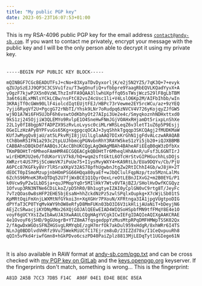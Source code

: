 ```yaml
---
title: "My public PGP key"
date: 2023-05-23T16:07:53+01:00
---
```


This is my RSA-4096 public PGP key for the email address
[`contact@andy-sb.com`][1]. If you want to contact me privately, encrypt your
message with the public key and I will be the only person able to decrypt it
using my private key.

<pre style="height: 28rem; margin: 2rem 0;" tabindex="0">
<code>-----BEGIN PGP PUBLIC KEY BLOCK-----

mQINBGF7CGcBEADUTFsJ+cNo+83XyaTDvDyxorljK/e2j5N2YZ5/7qK3Q+7+evyk
qZUJpSzEJJ9QP3C3CSVu1fzu/T3wgOnufiQ+vfbbpre9YaagRbEQVLKQadYyvX+A
yOgzF7kjwPJX5n0VzWLThzInFFA9QAA3llwhUXpffq05sTWsjWczS29lF8gLbTBM
3a6t6i8LxMNlsYCkLCBw/nsFtC82vsZ4cUsc1li+V4LslO6Kp2M/AIFbIhbb/wIn
3KRAjTf0cGWm90LlF4iolcdIqtEUjtFEJ/HBPc73rVewme2EY5rcWCu/az+9zYEQ
7yji6RyqVf2U+PgcgG72rNbTI/Yhsk9LNr7oRudpq6zNVCV4V726yKojqyZJfGW5
wj9D1A7Wi6FH5UJbF6h6vswtOdKbhyOt27AIpi3Ue2e4c/SmyqkoznhNDHxttxd0
9kS1zj245OjjiW3QLEMYo9RvlpE1O4SneHwFNmJGjVOAHxRHjamDt5rixpLnShXe
22L1y0fI8bgpN7fADPZX9SzRvLoLvysc0ciMLrWRSLeqZ6v3letT1uZ6p5P9Esjj
OGeILzHzAPyBYPFvuGs65Kg+xgpgcqOCAJ+3yqShhkTgqqp3SKCQAgj2fMUDKMaW
KUfJwMygQv8jaU/at5LPkvMjI8jjUilLglaAAQ7DIxKrGhN1jgFdvALczwARAQAB
tChBbmR5IFN1a293c2tpLUJhbmcgPGNvbnRhY3RAYW5keS1zYi5jb20+iQJXBBMB
CABBAhsDBQkDdfAABQsJCAcCBhUKCQgLAgQWAgMBAh4BAheAFiEEqB0qW3zDfbXx
TKmPBOHtTr6MheoFAmHMR4ECGQEACgkQBOHtTr6MheqlHhAAnR/uFsf3L6GNTIrJ
wirEHDMJU2e6/TdUKorViV7k8/hQ+wqm2sftGktL6OTcHrStvGIPHGuchhLsDOjs
XWRzrt4US7PSj5CoWeVK7iPoUe75+I1ysMvyWXY4+KA9RtLb/EUa9DQYv/Cb/PjU
A6PCc87KGFky8Vr7lRSraXKpV32AS78pfhUgwbnJtgZw2RtIChhI4Gb/wJ8jH+2T
dEOCT0pISmoMzupjnbHOmPSG66HQqa80yaEf+wJbQClulFqpNzp/tzo5MznLalMs
6ZchS96MneK3RxQTDq52U7fjWxBCE1Q1QyrOexLreOtLEBnJIXvG2+m2B0EYG/P1
k0Vcw9yP2w1LbDSja+quJPMopYqOr5MIlHkY7Wtv0VTAjBZJ/SHolHvDwfKCGQyz
1Ofvup3RN3NTNe6CDiLkoZ/pD5hR0/Bh1ugtyeIZAI0yCplGN0vC9rtg8T/JeyFc
7vTzQOas0w8sHFP2EHE5bjEsaN+hhZckdNzPz5zwlSPqlxOupkg+X7cWjLSb01tS
KpMRtOqiFmXnjLWXMtNfGYkoi3n+XqXGHr7PXouN/XFRtnga3IA1jpgVUgtpoDIG
dPYfaT3CP0TYqMvkWY9hOW8eRfyD8MmFUKn03bO3I6V3ikHlijAUaNiT+bDeyjN6
AEjZcSRwacjiKYDNyMNx26XQjGOJAlQEEwEIAD4WIQSoHSpbfMN9tfFMqY8E4e1O
voyF6gUCYXsIZwIbAwUJA3XwAAULCQgHAgYVCgkICwIEFgIDAQIeAQIXgAAKCRAE
4e1OvoyF6j5HD/9gGUogrB+YTZ8mA7fqsgedppYzMusMtpRPqDMFHMWpTSSK02Qx
2/fAgwDxWGOsSFNZHGSvgLRMYqbE/zgH7mrfOk7akDul959xHdgR/8xhWRr6I4TS
NLnJg0BDDlvdVHRfz9Vu75WekMiUCfC17Ejrzm8uD/23IZZd78v/I1CeQvpuuRh8
qQIn5vPkd4riwfGmn8+hGkPDvo6cszPD40PaiZplz8813MjLEDqTyt1UGIege61N
wLDKPgqAX8hFalgnosfVOWOLU6mY5t2WnIgsRBbJXfiEbSKQQHsHICqPaE+tORM1
Bn4XQrKdCHukyEkbcRvGj4z/nlMYOYHQd4lToIcbHB5o3ShJbLY3cpvA/wdlWot5
0DM8GqUOqqP6p3zrGjUN8NYY4GaRXJCczUnws1GJMjZltHz+PNwAH5QRqA1S+rXU
NPl8D+xSb7GtyS+TifzGDlQ6UgwFXkTLcuJxYIvMUuPJD9bqxEAqMDNf8/oS3vHs
zDbym9tj1rhIuIB313KFzjriLTqpldSJC0y5gTixM9AQ1VIWKmasrFq6sU7orNka
ObobsPaGgdyrjuE7pBdQ0V2BTkQFn6tH3IMcRxdI5pSj4a6H7TIemsnFk/7w56xy
p/1bIYW/PF15isqO55PZgqJ6P9RcOxqVhODWkzEAsiMynM3DDd5tJveTnLQmQW5k
eSBTdWtvd3NraS1CYW5nIDxhZG1pbkBhbmR5LXNiLmNvbT6JAlQEEwEIAD4WIQSo
HSpbfMN9tfFMqY8E4e1OvoyF6gUCYcxGiwIbAwUJA3XwAAULCQgHAgYVCgkICwIE
FgIDAQIeAQIXgAAKCRAE4e1OvoyF6ocOD/9WC+gul8d+eifIXfnBtolk8g0MqpTE
yD8ACpN9u55FmQMaHm+PAcUJ7wxQI240DOke8HBQkzX7o1rGyseaR/VuywuQ3obT
ltcrTTZkBb1LDId489woNqattwiO5DAkIcZWNcb97nu0E2ecLAnQ0Vb2TzvmuB/J
sRTBcMjJRXLBVDP/uzC0oBOaQrsz8EYWAWGUGIykdsoWfiKCRIOn2Db0Eht+r4li
9OtkMYadkrnbQE1Pt2VgNz5mPPpGs49k9FTKeKQwyONsumNNsgGvsq6yDR6v24Kr
x+4VEcOZAnhW/XicUFsqJlBjV0XHuvjbHfNJ9RBokAyC+uavB8jZMll6xHQFooPu
BP6Phrkrp4EJ9MJpE3l68uWUyel2kJjGD7tWohh7UBVzEjBXr5r9JF4u5zlTMxn2
e1mZ9pVbalfrFo581ayAKDh245Zh8ZH+mIkGTIThPtzXrRrfWB5xf1sdlxMnz+NJ
qwxpQjsVcu2EArhkEJWtuFezOmog+nPl/61tpxLFvAGFUourn3Ty/5epyCbE28Bp
AHv6uc7ZEZQ14ECSX9XPPNkftQLfqTzjXQCm1E+4Il1hqeaIDP0c2kKwpnaHTXS6
Kxboe9dj0PWaPdI78mWymOMrYCL91Qd35DLU/ufO80mEj+65THdwn6LFTxrmYZXK
nTMV6ccJTlSwRrQkQW5keSBTdWtvd3NraS1CYW5nIDxkZXZAYW5keS1zYi5jb20+
iQJUBBMBCAA+FiEEqB0qW3zDfbXxTKmPBOHtTr6MheoFAmHMRw0CGwMFCQN18AAF
CwkIBwIGFQoJCAsCBBYCAwECHgECF4AACgkQBOHtTr6MherjAg//Xe9sQNVlH93C
XKFEH2CaQXp09O5eHOAs70qx/L1FvdJYuawVmAxTgjNl/sYrsNSIbaxGjVZxsAha
vK/FK5kO7dmC3B2ioNFQISoGDpwg/MB11s8UY0moch90/6sQ81OFL8hWj+e757uV
APO06Xl566M6X11/dqZuLai0A1E1pCA2PJ5kz9SdrgUYDu100553LMTB/PNSNoPr
OxWsmvCNkvJLJL+sluDcZ0UR8xjGN2vWwRhZA09qlSOrZTr+XYe91jOQPR5aE3SX
QC5pIt+H2Y+9AAAX5aH8mHQ4GCW6FKW51AipAYUAIx3SHD18291ctm+4YEaVfXtx
wNTuqv2KvpOkZr7YMouMMYIDRouBkCQ6t6xwsp11W+2CCno3ekhWg+BoEeaf+I6D
ayCQSgfuW3WFLRS6cIiPgyR3eCv6tBj7hvSSsxbcv9Sdv6Rd3G8ITm8b48zYjYEp
A3ilBeTows4YiomM0gbKDBRBk9DFPYG4VWcLp8+D0Ryj6EM74NO4cRL32JLNUyjF
Egp3e5pl6Nig1wN7l1OapIQnvtgOSBsUcljTAXWpmKj+3kDv0vC26rLVU5bzbXZx
x88QuSF6cnC3O5/1QvHryAE9tCU0tnIF8grWeFakI+M6oMvDHLmLHR+YwHV4Qu0A
uGK1Hnwz436isGZIgi5WpaxDImxvjX25Ag0EYXsIZwEQALgvWyfNxCfZ+EMMgUE6
sJBLg87QkhVEb4cCpcXVXBMao7GHNu8xhk54WONTebXiZcE4jTHcGNGCYQ6z+mZr
m8M4E+D1mJuNsrxa198gFAMnG/Nh2Djd4X56xSj0JQygMDIrUyGV+3K26B79hDTO
06iAl+nf/lJJMjWHRAXp11HUsvw7O0v1Q8qVNuKW/eZxPJdf1aNSXVL2uDRVfoTt
IImG5qqa1IdGqVgF1AKQJ2LreN8Du4KHMjmRihIUSd6+8xBBmm8n9QqFUqJ9duBC
cYCwxrW5rH8NaKMWjeG9NM92A1IK7qGJkk6F6zi1jN1NFexEfwz2xVM/RDagvLXl
LABA5Z0hlfqGJqtlujotayB49i+quCLyDvTOxL7aTsxcqzaNukvkA1Px/F54QpQ4
CaWkYKvQvxggxzZdktxgm54B2bHatmtgZbw3QFrLn/8s1N3pX8Y1XpyoTQE2rIBT
xdCvBxgwqfmP4mhKbeSifRhVwhWc6z/uFBZqWNdNia9bZk0fP60EN3m8W/A7cw66
Gl65wK3RBv9crGQlQ9Q+/svl3kfdqlsYRIN3tMbV1k6to0XxRd86nuU0KXU3JUtN
aSnTRpOOxBtbR+0F6P+cO5pzEinqcQzECROAp8//3AmV93dAvyNYSmSqun/YteIV
axiBF2WUJRFMkmsv88ZtIL5rABEBAAGJAjwEGAEIACYWIQSoHSpbfMN9tfFMqY8E
4e1OvoyF6gUCYXsIZwIbDAUJA3XwAAAKCRAE4e1OvoyF6oz5EAC8A8iFYPMgVnza
GokvCY61ZQVYKcgloSV490nwKz6AinP6E7rZU+cjSHIMSTA67RXrK6/RnwvMxP0y
WU4hTSJlRZVqxjYd/QgFrB4e39FMtPps3t64HlAJA3SmiqZ2DwzvDPHm3Fin0/++
oyRJqzSRqIXQR3++idJIjOAs8PVz7D36yhRpeKVf0EONagMhifYEjNZtSpzKna/I
iaD0BbX7BYPRyzFHuO6RT0jgtyaN+kx30iLufO44Xxt2Gqeoh8Qb0fM51wNPt3vy
J4vPizIJeiXkpeUDz7ogUreHQzNCj33T1suBz0MIInxc/l9t5y3ZQ+qety1hbqZX
8fd2iJV2EA+dDg5XvqoLarw3A5xTL76UlEnWf3xLeBuG8jFw7Y1TxjweHVRn3isP
8oW5YJAuOBtCJ5lEZ9HxCjhzeA/rfICE1FUDfMKIKp8b2wiiaJb3/dUCFzf0/Ass
dKauu3uPITphF2OBTPi5MFmnx444ThqNcqQEHeB//HNKeXUK8evFG8IwlOxCcJD7
HWwb+4W2Z6R+EBxKiwzwhQQ+dan4JaS0yC8ydX08RGZ3pEZDm+Othn+gXBKSCUoy
NIbTkN1xAHYmKcyuLntRROflbIqgyvN8jXCV6jCL7hsd5JI4RIf258HcuX4k+2dV
DMdsq1JhSkUoF6rWGTYmKSDdVoKBTg==
=bUUo
-----END PGP PUBLIC KEY BLOCK-----</code>
</pre>

It is also available in RAW format at [andy-sb.com/pgp.txt][2] and can be cross
checked with [my PGP key on GitLab][3] and the [keys.openpgp.org][4] keyserver.
If the fingerprints don't match, something is wrong... This is the fingerprint:

```
A81D 2A5B 7CC3 7DB5 F14C  A98F 04E1 ED4E BE8C 85EA
```

[1]: mailto:contact@andy-sb.com
[2]: /pgp.txt
[3]: https://gitlab.com/andy-sb.gpg
[4]: https://keys.openpgp.org
